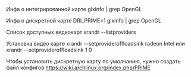 Инфа о интегрированной карте
glxinfo | grep OpenGL 

Инфа о дискретной карте
DRI_PRIME=1 glxinfo | grep OpenGL

Список доступных видеокарт
xrandr --listproviders

Установка видео карте
xrandr --setprovideroffloadsink radeon Intel
или
xrandr --setprovideroffloadsink 1 0

Чтобы установить дискретную карту по умолчанию, нужно создать файл конфигов
https://wiki.archlinux.org/index.php/PRIME
